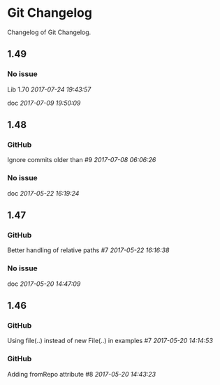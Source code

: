 
# Git Changelog

Changelog of Git Changelog.

## 1.49
### No issue
   Lib 1.70 *2017-07-24 19:43:57*

   doc *2017-07-09 19:50:09*



## 1.48
### GitHub
   Ignore commits older than #9 *2017-07-08 06:06:26*


### No issue
   doc *2017-05-22 16:19:24*



## 1.47
### GitHub
   Better handling of relative paths #7 *2017-05-22 16:16:38*


### No issue
   doc *2017-05-20 14:47:09*



## 1.46
### GitHub
   Using file(..) instead of new File(..) in examples #7 *2017-05-20 14:14:53*


### GitHub
   Adding fromRepo attribute #8 *2017-05-20 14:43:23*



 